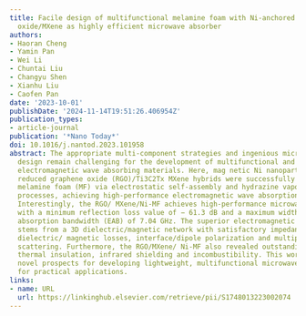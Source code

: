 ```yaml
---
title: Facile design of multifunctional melamine foam with Ni-anchored reduced graphene
  oxide/MXene as highly efficient microwave absorber
authors:
- Haoran Cheng
- Yamin Pan
- Wei Li
- Chuntai Liu
- Changyu Shen
- Xianhu Liu
- Caofen Pan
date: '2023-10-01'
publishDate: '2024-11-14T19:51:26.406954Z'
publication_types:
- article-journal
publication: '*Nano Today*'
doi: 10.1016/j.nantod.2023.101958
abstract: The appropriate multi-component strategies and ingenious microstructure
  design remain challenging for the development of multifunctional and high-performance
  electromagnetic wave absorbing materials. Here, mag­ netic Ni nanoparticles-anchored
  reduced graphene oxide (RGO)/Ti3C2Tx MXene hybrids were successfully assembled on
  melamine foam (MF) via electrostatic self-assembly and hydrazine vapor reduction
  processes, achieving high-performance electromagnetic wave absorption and multifunctionality.
  Interestingly, the RGO/ MXene/Ni-MF achieves high-performance microwave absorption
  with a minimum reflection loss value of − 61.3 dB and a maximum width effective
  absorption bandwidth (EAB) of 7.04 GHz. The superior electromagnetic wave absorption
  stems from a 3D dielectric/magnetic network with satisfactory impedance matching,
  dielectric/ magnetic losses, interface/dipole polarization and multiple reflection
  scattering. Furthermore, the RGO/MXene/ Ni-MF also revealed outstanding hydrophobicity,
  thermal insulation, infrared shielding and incombustibility. This work opens up
  novel prospects for developing lightweight, multifunctional microwave absorbers
  for practical applications.
links:
- name: URL
  url: https://linkinghub.elsevier.com/retrieve/pii/S1748013223002074
---
```

